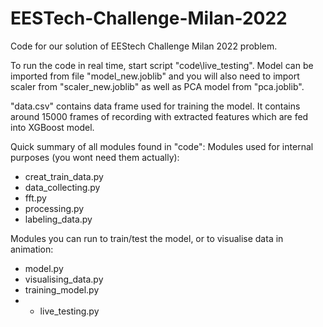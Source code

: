 # EESTech-Challenge-Milan-2022

Code for our solution of EEStech Challenge Milan 2022 problem.

To run the code in real time, start script "code\live_testing". Model can be imported from file "model_new.joblib" and you will also need to import scaler from "scaler_new.joblib" as well as PCA model from "pca.joblib".

"data.csv" contains data frame used for training the model. It contains around 15000 frames of recording with extracted features which are fed into XGBoost model.

Quick summary of all modules found in "code":
Modules used for internal purposes (you wont need them actually):
- creat_train_data.py
- data_collecting.py
- fft.py
- processing.py
- labeling_data.py

Modules you can run to train/test the model, or to visualise data in animation:
- model.py
- visualising_data.py
- training_model.py
- - live_testing.py
